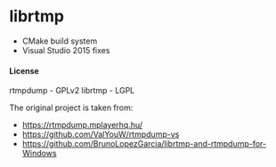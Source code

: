 # librtmp

* CMake build system
* Visual Studio 2015 fixes
 
#### License

rtmpdump - GPLv2
librtmp - LGPL

The original project is taken from: 
* https://rtmpdump.mplayerhq.hu/
* https://github.com/ValYouW/rtmpdump-vs 
* https://github.com/BrunoLopezGarcia/librtmp-and-rtmpdump-for-Windows
